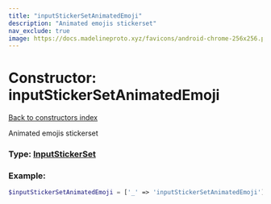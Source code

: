 ```yaml
---
title: "inputStickerSetAnimatedEmoji"
description: "Animated emojis stickerset"
nav_exclude: true
image: https://docs.madelineproto.xyz/favicons/android-chrome-256x256.png
---
```

# Constructor: inputStickerSetAnimatedEmoji  
[Back to constructors index](/API_docs/constructors/index.html)



Animated emojis stickerset




### Type: [InputStickerSet](/API_docs/types/InputStickerSet.html)


### Example:

```php
$inputStickerSetAnimatedEmoji = ['_' => 'inputStickerSetAnimatedEmoji'];
```  
